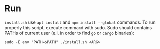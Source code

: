 # Run

`install.sh` use `apt install` and `npm install --global` commands. To run properly this script, execute command with sudo.
Sudo should contains PATHs of current user (e.i. in order to find `go` or `cargo` binaries):

```
sudo -E env "PATH=$PATH" ./install.sh <ARG>
```

